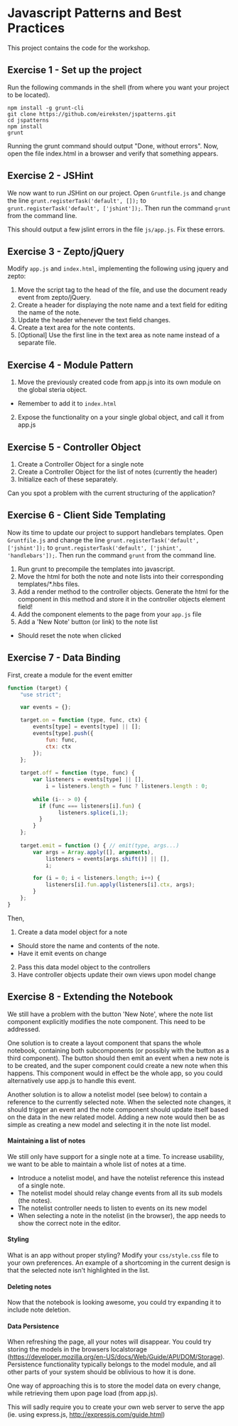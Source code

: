 Javascript Patterns and Best Practices
==========

This project contains the code for the workshop.

## Exercise 1 - Set up the project

Run the following commands in the shell (from where you want your project to be located).

```shell
npm install -g grunt-cli
git clone https://github.com/eireksten/jspatterns.git
cd jspatterns
npm install
grunt
```

Running the grunt command should output "Done, without errors". Now, open the file index.html in a browser and verify that something appears.


## Exercise 2 - JSHint

We now want to run JSHint on our project. Open `Gruntfile.js` and change the line `grunt.registerTask('default', []);` to `grunt.registerTask('default', ['jshint']);`. Then run the command `grunt` from the command line.

This should output a few jslint errors in the file `js/app.js`. Fix these errors.


## Exercise 3 - Zepto/jQuery

Modify `app.js` and `index.html`, implementing the following using jquery and zepto:

1. Move the script tag to the head of the file, and use the document ready event from zepto/jQuery.
2. Create a header for displaying the note name and a text field for editing the name of the note.
3. Update the header whenever the text field changes.
4. Create a text area for the note contents.
5. [Optional] Use the first line in the text area as note name instead of a separate file.


## Exercise 4 - Module Pattern

1. Move the previously created code from app.js into its own module on the global steria object.
  - Remember to add it to `index.html`
2. Expose the functionality on a your single global object, and call it from app.js


## Exercise 5 - Controller Object

1. Create a Controller Object for a single note
2. Create a Controller Object for the list of notes (currently the header)
3. Initialize each of these separately.

Can you spot a problem with the current structuring of the application?


## Exercise 6 - Client Side Templating

Now its time to update our project to support handlebars templates. Open `Gruntfile.js` and change the line `grunt.registerTask('default', ['jshint']);` to `grunt.registerTask('default', ['jshint', 'handlebars']);`. Then run the command `grunt` from the command line.

1. Run grunt to precompile the templates into javascript.
2. Move the html for both the note and note lists into their corresponding templates/*.hbs files.
3. Add a render method to the controller objects. Generate the html for the component in this method and store it in the controller objects element field!
4. Add the component elements to the page from your `app.js` file
5. Add a 'New Note' button (or link) to the note list
  * Should reset the note when clicked


## Exercise 7 - Data Binding

First, create a module for the event emitter

```javascript
function (target) {
    "use strict";

    var events = {};

    target.on = function (type, func, ctx) {
        events[type] = events[type] || [];
        events[type].push({
            fun: func,
            ctx: ctx
        });
    };
    
    target.off = function (type, func) {
        var listeners = events[type] || [],
            i = listeners.length = func ? listeners.length : 0;
        
        while (i-- > 0) {
          if (func === listeners[i].fun) {
                listeners.splice(i,1);
          }
        }
    };
    
    target.emit = function () { // emit(type, args...)
        var args = Array.apply([], arguments),
            listeners = events[args.shift()] || [], 
            i;

        for (i = 0; i < listeners.length; i++) {
            listeners[i].fun.apply(listeners[i].ctx, args);
        }
    };
}
```

Then,

1. Create a data model object for a note
  - Should store the name and contents of the note.
  - Have it emit events on change
2. Pass this data model object to the controllers
3. Have controller objects update their own views upon model change


## Exercise 8 - Extending the Notebook

We still have a problem with the button 'New Note', where the note list component explicitly modifies the note component. This need to be addressed.

One solution is to create a layout component that spans the whole notebook, containing both subcomponents (or possibly with the button as a third component). The button should then emit an event when a new note is to be created, and the super component could create a new note when this happens. This component would in effect be the whole app, so you could alternatively use app.js to handle this event.

Another solution is to allow a notelist model (see below) to contain a reference to the currently selected note. When the selected note changes, it should trigger an event and the note component should update itself based on the data in the new related model. Adding a new note would then be as simple as creating a new model and selecting it in the note list model.

#### Maintaining a list of notes

We still only have support for a single note at a time. To increase usability, we want to be able to maintain a whole list of notes at a time.

- Introduce a notelist model, and have the notelist reference this instead of a single note.
- The notelist model should relay change events from all its sub models (the notes).
- The notelist controller needs to listen to events on its new model
- When selecting a note in the notelist (in the browser), the app needs to show the correct note in the editor.

#### Styling

What is an app without proper styling? Modify your `css/style.css` file to your own preferences. An example of a shortcoming in the current design is that the selected note isn't highlighted in the list.

#### Deleting notes

Now that the notebook is looking awesome, you could try expanding it to include note deletion.

#### Data Persistence

When refreshing the page, all your notes will disappear. You could try storing the models in the browsers localstorage (https://developer.mozilla.org/en-US/docs/Web/Guide/API/DOM/Storage). Persistence functionality typically belongs to the model module, and all other parts of your system should be oblivious to how it is done.

One way of approaching this is to store the model data on every change, while retrieving them upon page load (from app.js).

This will sadly require you to create your own web server to serve the app (ie. using express.js, http://expressjs.com/guide.html)